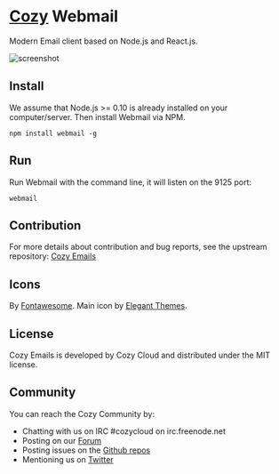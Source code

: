 # [Cozy](http://cozy.io) Webmail

Modern Email client based on Node.js and React.js.

![screenshot](https://raw.githubusercontent.com/cozy-labs/webmail/master/assets/screen_webmail.png)

## Install

We assume that Node.js >= 0.10 is already installed on your computer/server.
Then install Webmail via NPM.

    npm install webmail -g


## Run

Run Webmail with the command line, it will listen on the 9125 port:

    webmail

## Contribution


For more details about contribution and bug reports, see the upstream repository:
[Cozy Emails](https://github.com/cozy/cozy-emails)

## Icons

By [Fontawesome](http://fortawesome.github.io/Font-Awesome/).
Main icon by [Elegant Themes](http://www.elegantthemes.com/blog/freebie-of-the-week/beautiful-flat-icons-for-free).


## License

Cozy Emails is developed by Cozy Cloud and distributed under the MIT license.


## Community

You can reach the Cozy Community by:

* Chatting with us on IRC #cozycloud on irc.freenode.net
* Posting on our [Forum](https://groups.google.com/forum/?fromgroups#!forum/cozy-cloud)
* Posting issues on the [Github repos](https://github.com/mycozycloud/)
* Mentioning us on [Twitter](http://twitter.com/mycozycloud)
